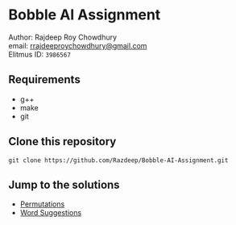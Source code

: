 # Bobble AI Assignment

Author: Rajdeep Roy Chowdhury <br/>
email: rrajdeeproychowdhury@gmail.com <br/>
Elitmus ID: `3986567`

## Requirements
 - g++
 - make
 - git

## Clone this repository

```
git clone https://github.com/Razdeep/Bobble-AI-Assignment.git
```
## Jump to the solutions
 - [Permutations](./Permutations/README.md)
 - [Word Suggestions](./Word%20Suggestion/README.md)
